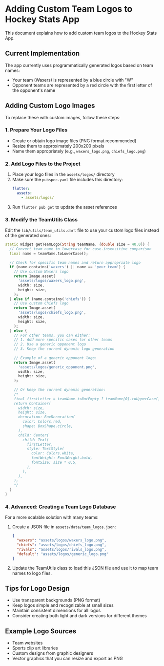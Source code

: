 # Adding Custom Team Logos to Hockey Stats App

This document explains how to add custom team logos to the Hockey Stats App.

## Current Implementation

The app currently uses programmatically generated logos based on team names:
- Your team (Waxers) is represented by a blue circle with "W"
- Opponent teams are represented by a red circle with the first letter of the opponent's name

## Adding Custom Logo Images

To replace these with custom images, follow these steps:

### 1. Prepare Your Logo Files

- Create or obtain logo image files (PNG format recommended)
- Resize them to approximately 200x200 pixels
- Name them appropriately (e.g., `waxers_logo.png`, `chiefs_logo.png`)

### 2. Add Logo Files to the Project

1. Place your logo files in the `assets/logos/` directory
2. Make sure the `pubspec.yaml` file includes this directory:
   ```yaml
   flutter:
     assets:
       - assets/logos/
   ```
3. Run `flutter pub get` to update the asset references

### 3. Modify the TeamUtils Class

Edit the `lib/utils/team_utils.dart` file to use your custom logo files instead of the generated ones:

```dart
static Widget getTeamLogo(String teamName, {double size = 40.0}) {
  // Convert team name to lowercase for case-insensitive comparison
  final name = teamName.toLowerCase();
  
  // Check for specific team names and return appropriate logo
  if (name.contains('waxers') || name == 'your team') {
    // Use custom Waxers logo
    return Image.asset(
      'assets/logos/waxers_logo.png',
      width: size,
      height: size,
    );
  } else if (name.contains('chiefs')) {
    // Use custom Chiefs logo
    return Image.asset(
      'assets/logos/chiefs_logo.png',
      width: size,
      height: size,
    );
  } else {
    // For other teams, you can either:
    // 1. Add more specific cases for other teams
    // 2. Use a generic opponent logo
    // 3. Keep the current dynamic logo generation
    
    // Example of a generic opponent logo:
    return Image.asset(
      'assets/logos/generic_opponent.png',
      width: size,
      height: size,
    );
    
    // Or keep the current dynamic generation:
    /*
    final firstLetter = teamName.isNotEmpty ? teamName[0].toUpperCase() : 'O';
    return Container(
      width: size,
      height: size,
      decoration: BoxDecoration(
        color: Colors.red,
        shape: BoxShape.circle,
      ),
      child: Center(
        child: Text(
          firstLetter,
          style: TextStyle(
            color: Colors.white,
            fontWeight: FontWeight.bold,
            fontSize: size * 0.5,
          ),
        ),
      ),
    );
    */
  }
}
```

### 4. Advanced: Creating a Team Logo Database

For a more scalable solution with many teams:

1. Create a JSON file in `assets/data/team_logos.json`:
   ```json
   {
     "waxers": "assets/logos/waxers_logo.png",
     "chiefs": "assets/logos/chiefs_logo.png",
     "rivals": "assets/logos/rivals_logo.png",
     "default": "assets/logos/generic_logo.png"
   }
   ```

2. Update the TeamUtils class to load this JSON file and use it to map team names to logo files.

## Tips for Logo Design

- Use transparent backgrounds (PNG format)
- Keep logos simple and recognizable at small sizes
- Maintain consistent dimensions for all logos
- Consider creating both light and dark versions for different themes

## Example Logo Sources

- Team websites
- Sports clip art libraries
- Custom designs from graphic designers
- Vector graphics that you can resize and export as PNG
